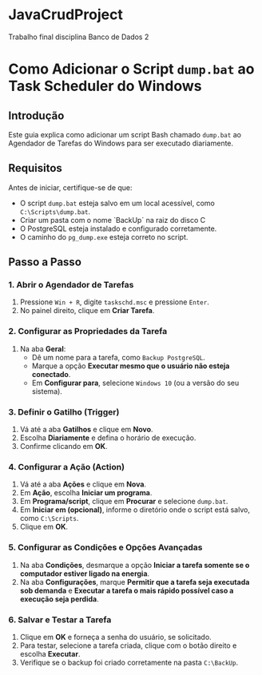 # JavaCrudProject
Trabalho final disciplina Banco de Dados 2

# Como Adicionar o Script `dump.bat` ao Task Scheduler do Windows

## Introdução
Este guia explica como adicionar um script Bash chamado `dump.bat` ao Agendador de Tarefas do Windows para ser executado diariamente.

## Requisitos
Antes de iniciar, certifique-se de que:
- O script `dump.bat` esteja salvo em um local acessível, como `C:\Scripts\dump.bat`.
- Criar um pasta com o nome `BackUp´ na raiz do disco C
- O PostgreSQL esteja instalado e configurado corretamente.
- O caminho do `pg_dump.exe` esteja correto no script.

## Passo a Passo

### 1. Abrir o Agendador de Tarefas
1. Pressione `Win + R`, digite `taskschd.msc` e pressione `Enter`.
2. No painel direito, clique em **Criar Tarefa**.

### 2. Configurar as Propriedades da Tarefa
1. Na aba **Geral**:
   - Dê um nome para a tarefa, como `Backup PostgreSQL`.
   - Marque a opção **Executar mesmo que o usuário não esteja conectado**.
   - Em **Configurar para**, selecione `Windows 10` (ou a versão do seu sistema).

### 3. Definir o Gatilho (Trigger)
1. Vá até a aba **Gatilhos** e clique em **Novo**.
2. Escolha **Diariamente** e defina o horário de execução.
3. Confirme clicando em **OK**.

### 4. Configurar a Ação (Action)
1. Vá até a aba **Ações** e clique em **Nova**.
2. Em **Ação**, escolha **Iniciar um programa**.
3. Em **Programa/script**, clique em **Procurar** e selecione `dump.bat`.
4. Em **Iniciar em (opcional)**, informe o diretório onde o script está salvo, como `C:\Scripts`.
5. Clique em **OK**.

### 5. Configurar as Condições e Opções Avançadas
1. Na aba **Condições**, desmarque a opção **Iniciar a tarefa somente se o computador estiver ligado na energia**.
2. Na aba **Configurações**, marque **Permitir que a tarefa seja executada sob demanda** e **Executar a tarefa o mais rápido possível caso a execução seja perdida**.

### 6. Salvar e Testar a Tarefa
1. Clique em **OK** e forneça a senha do usuário, se solicitado.
2. Para testar, selecione a tarefa criada, clique com o botão direito e escolha **Executar**.
3. Verifique se o backup foi criado corretamente na pasta `C:\BackUp`.



